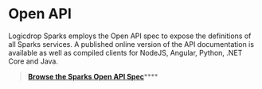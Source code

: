 # Open API

Logicdrop Sparks employs the Open API spec to expose the definitions of all Sparks services. A published online version of the API documentation is available as well as compiled clients for NodeJS, Angular, Python, .NET Core and Java.

> [**Browse the Sparks Open API Spec**](https://docs.logicdrop.io/)\*\*\*\*

